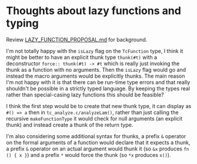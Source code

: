 # Thoughts about lazy functions and typing

Review [LAZY_FUNCTION_PROPOSAL.md](LAZY_FUNCTION_PROPOSAL.md) for background.

I'm not totally happy with the `isLazy` flag on the `TcFunction` type, I think it might be better to have an explicit thunk type `thunk(#t)` with a deconstructor `force:: thunk(#t) -> #t` which is really just invoking the thunk as a function with no arguments. Then the `isLazy` flag would go and instead the macro arguments would be explicitly thunks. The main reason I'm not happy with it is that there can be run-time type errors and that really shouldn't be possible in a strictly typed language. By keeping the types real rather than special-casing lazy functions this should be feasible?

I think the first step would be to create that new thunk type, it can display as `#() => a` then in `tc_analyze.c/analyzeLam()`, rather than just calling the recursive `makeFunctionType` it would check for null arguments (an explicit thunk) and instead create a thunk of the return type.

I'm also considering some additional syntax for thunks, a prefix `&` operator on the formal arguments of a function would declare that it expects a thunk, a prefix `&` operator on an actual argument would thunk it (so `&x` produces `fn () { x }`) and a prefix `*` would force the thunk (so `*x` produces `x()`).
